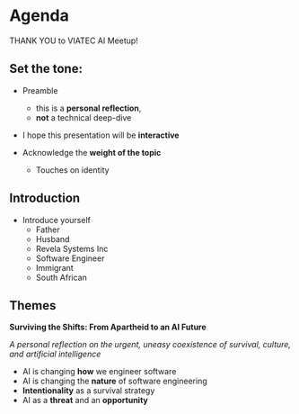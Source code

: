 # Agenda

THANK YOU to VIATEC AI Meetup!

## Set the tone: 
- Preamble
  - this is a **personal reflection**,
  - **not** a technical deep-dive
- I hope this presentation will be **interactive** 

- Acknowledge the **weight of the topic**
  - Touches on identity 

## Introduction

- Introduce yourself
    - Father
    - Husband
    - Revela Systems Inc
    - Software Engineer
    - Immigrant
    - South African

## Themes

**Surviving the Shifts: From Apartheid to an AI Future**

*A personal reflection on the urgent, uneasy coexistence of survival, culture, and artificial intelligence*

- AI is changing **how** we engineer software
- AI is changing the **nature** of software engineering
- **Intentionality** as a survival strategy
- AI as a **threat** and an **opportunity**
